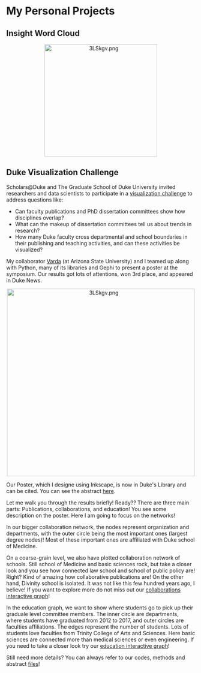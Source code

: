 # My Personal Projects

## Insight Word Cloud


<div align="center">
<img src="https://user-images.githubusercontent.com/35585082/35773969-b57cdd64-092f-11e8-9a5e-ae76ad567a0e.png" alt="3LSkgv.png" height="300px">
</div>






## Duke Visualization Challenge

Scholars@Duke and The Graduate School of Duke University invited researchers and data scientists to participate in a [visualization challenge](https://rc.duke.edu/scholars-vis-challenge/) to address questions like:

- Can faculty publications and PhD dissertation committees show how disciplines overlap?
- What can the makeup of dissertation committees tell us about trends in research?
- How many Duke faculty cross departmental and school boundaries in their publishing and teaching activities, and can these activities be visualized?
 
My collaborator [Varda](https://github.com/vfaghirh) (at Arizona State University) and I teamed up along with Python, many of its libraries and Gephi to present a poster at the symposium. Our results got lots of attentions, won 3rd place, and appeared in Duke News.

<div align="center">
<img src="https://vgy.me/3LSkgv.png" alt="3LSkgv.png" height="500px">
</div> 

Our Poster, which I designe using Inkscape, is now in Duke's Library and can be cited. You can see the abstract [here](http://hdl.handle.net/10161/16026/).

Let me walk you through the results briefly! Ready?? There are three main parts: Publications, collaborations, and education!
You see some description on the poster. Here I am going to focus on the networks!

In our bigger collaboration network, the nodes represent organization and departments, with the outer circle being the most important ones (largest degree nodes)! Most of these important ones are affiliated with Duke school of Medicine.

On a coarse-grain level, we also have plotted collaboration network of schools. Still school of Medicine and basic sciences rock, but take a closer look and you see how connected law school and school of public policy are! Right? Kind of amazing how collaborative publications are! On the other hand, Divinity school is isolated. It was not like this few hundred years ago, I believe! If you want to explore more do not miss out our [collaborations interactive graph](https://aghilzadeh.github.io/Duke_Collaborations/)! 

In the education graph, we want to show where students go to pick up their graduale level committee members. The inner circle are departments, where students have graduated from 2012 to 2017, and outer circles are faculties affiliations. The edges represent the number of students. Lots of students love faculties from Trinity College of Arts and Sciences. Here basic sciences are connected more than medical sciences or even engineering. If you need to take a closer look try our [education interactive graph](https://aghilzadeh.github.io/Duke_Education/)!

Still need more details? You can always refer to our codes, methods and abstract [files](https://github.com/AghilZadeh/Duke_DataVisualization)!  
